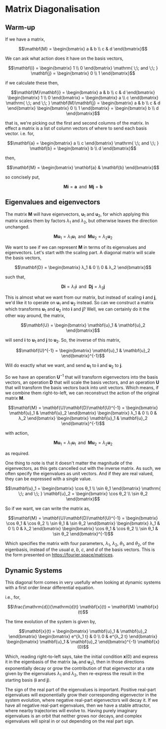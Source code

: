 # Matrix Diagonalisation
## Warm-up
If we have a matrix,
```math
\mathbf{M} =
\begin{bmatrix} a & b \\ c & d \end{bmatrix}
```

We can ask what action does it have on the basis vectors,
```math
\mathbf{i} =
\begin{bmatrix} 1 \\ 0 \end{bmatrix}
\mathrm{ \;\; and \;\; }
\mathbf{j} =
\begin{bmatrix} 0 \\ 1 \end{bmatrix}
```

if we calculate these then,
```math
\mathbf{M}\mathbf{i} =
\begin{bmatrix} a & b \\ c & d \end{bmatrix}
\begin{bmatrix} 1 \\ 0 \end{bmatrix} =
\begin{bmatrix} a \\ c \end{bmatrix}
\mathrm{ \;\; and \;\; }
\mathbf{M}\mathbf{j} =
\begin{bmatrix} a & b \\ c & d \end{bmatrix}
\begin{bmatrix} 0 \\ 1 \end{bmatrix} =
\begin{bmatrix} b \\ d \end{bmatrix}
```

that is, we're picking out the first and second columns of the matrix.
In effect a matrix is a list of column vectors of where to send each basis vector.
i.e. for,
```math
\mathbf{a} =
\begin{bmatrix} a \\ c \end{bmatrix}
\mathrm{ \;\; and \;\; }
\mathbf{b} =
\begin{bmatrix} b \\ d \end{bmatrix}
```

then,
```math
\mathbf{M} =
\begin{bmatrix} \mathbf{a} & \mathbf{b} \end{bmatrix}
```

so concisely put,
```math
\mathbf{M}\mathbf{i} = \mathbf{a}
\mathrm{ \;\; and \;\; }
\mathbf{M}\mathbf{j} = \mathbf{b}
```

## Eigenvalues and eigenvectors
The matrix $\mathbf{M}$ will have eigenvectors, $\mathbf{u}_1$ and $\mathbf{u}_2$, for which applying this matrix scales them by factors $λ_1$ and $λ_2$, but otherwise leaves the direction unchanged.
```math
\mathbf{M}\mathbf{u}_1 = λ_1 \mathbf{u}_1
\mathrm{ \;\; and \;\; }
\mathbf{M}\mathbf{u}_2 = λ_2 \mathbf{u}_2
```

We want to see if we can represent $\mathbf{M}$ in terms of its eigenvalues and eigenvectors.
Let's start with the scaling part. A diagonal matrix will scale the basis vectors,
```math
\mathbf{D} = \begin{bmatrix} λ_1 & 0 \\ 0 & λ_2 \end{bmatrix}
```

such that,
```math
\mathbf{D}\mathbf{i} = λ_1 \mathbf{i}
\mathrm{ \;\; and \;\; }
\mathbf{D}\mathbf{j} = λ_2 \mathbf{j}
```

This is almost what we want from our matrix, but instead of scaling $\mathbf{i}$ and $\mathbf{j}$, we'd like it to operate on  $\mathbf{u}_1$ and $\mathbf{u}_2$ instead.
So can we construct a matrix which transforms $\mathbf{u}_1$ and $\mathbf{u}_2$ into $\mathbf{i}$ and $\mathbf{j}$?
Well, we can certainly do it the other way around, the matrix,
```math
\mathbf{U} =
\begin{bmatrix}
\mathbf{u}_1 & \mathbf{u}_2
\end{bmatrix}
```

will send $\mathbf{i}$ to $\mathbf{u}_1$ and $\mathbf{j}$ to $\mathbf{u}_2$.
So, the inverse of this matrix,
```math
\mathbf{U}^{-1} =
\begin{bmatrix} \mathbf{u}_1 & \mathbf{u}_2 \end{bmatrix}^{-1}
```

Will do exactly what we want, and send $\mathbf{u}_1$ to $\mathbf{i}$ and $\mathbf{u}_2$ to $\mathbf{j}$.

So we have an operation $\mathbf{U}^{-1}$ that will transform eigenvectors into the basis vectors, an operation $\mathbf{D}$ that will scale the basis vectors, and an operation $\mathbf{U}$ that will transform the basis vectors back into unit vectors. Which means, if we combine them right-to-left, we can reconstruct the action of the original matrix $\mathbf{M}$.
```math
\mathbf{M} =
\mathbf{U}\mathbf{D}\mathbf{U}^{-1} =
\begin{bmatrix} \mathbf{u}_1 & \mathbf{u}_2 \end{bmatrix}
\begin{bmatrix} λ_1 & 0 \\ 0 & λ_2 \end{bmatrix}
\begin{bmatrix} \mathbf{u}_1 & \mathbf{u}_2 \end{bmatrix}^{-1}
```

with action,
```math
\mathbf{M}\mathbf{u}_1 = λ_1 \mathbf{u}_1
\mathrm{ \;\; and \;\; }
\mathbf{M}\mathbf{u}_2 = λ_2 \mathbf{u}_2
```

as required.

One thing to note is that it doesn't matter the magnitude of the eigenvectors, as this gets cancelled out with the inverse matrix. As such, we often specify the eigenvalues as unit vectors. And if they are real valued, they can be expressed with a single value.
```math
\mathbf{u}_1 =
\begin{bmatrix} \cos θ_1 \\ \sin θ_1 \end{bmatrix}
\mathrm{ \;\; and \;\; }
\mathbf{u}_2 =
\begin{bmatrix} \cos θ_2 \\ \sin θ_2 \end{bmatrix}
```

So if we want, we can write the matrix as,
```math
\mathbf{M} =
\mathbf{U}\mathbf{D}\mathbf{U}^{-1} =
\begin{bmatrix} \cos θ_1  & \cos θ_2 \\ \sin θ_1 & \sin θ_2 \end{bmatrix}
\begin{bmatrix} λ_1 & 0 \\ 0 & λ_2 \end{bmatrix}
\begin{bmatrix} \cos θ_1  & \cos θ_2 \\ \sin θ_1 & \sin θ_2 \end{bmatrix}^{-1}
```

Which specifies the matrix with four parameters, $λ_1$, $λ_2$, $θ_1$, and $θ_2$, of the eigenbasis, instead of the usual $a$, $b$, $c$, and $d$ of the basis vectors.
This is the form presented on https://fourier.space/matrices.

## Dynamic Systems
This diagonal form comes in very usefully when looking at dynamic systems with a first order linear differential equation.

i.e., for,
```math
\frac{\mathrm{d}}{\mathrm{d}t} \mathbf{x}(t) =
\mathbf{M} \mathbf{x}(t)
```

The time evolution of the system is given by,
```math
\mathbf{x}(t) =
\begin{bmatrix} \mathbf{u}_1 & \mathbf{u}_2 \end{bmatrix}
\begin{bmatrix} e^{λ_1 t} & 0 \\ 0 & e^{λ_2 t} \end{bmatrix}
\begin{bmatrix} \mathbf{u}_1 & \mathbf{u}_2 \end{bmatrix}^{-1}
\mathbf{x}(0)
```

Which, reading right-to-left says, take the initial condition $\mathbf{x}(0)$ and express it in the eigenbasis of the matrix ($\mathbf{u}_1$ and $\mathbf{u}_2$), then in those directions exponentially decay or grow the contribution of that eigenvector at a rate given by the eigenvalues $λ_1$ and $λ_2$, then re-express the result in the starting basis ($\mathbf{i}$ and $\mathbf{j}$).

The sign of the real part of the eigenvalues is important. Positive real-part eigenvalues will exponentially grow their corresponding eigenvector in the system evolution, where negative real-part eigenvectors will decay it.
If we have all negative real-part eigenvalues, then we have a stable attractor, where nearby trajectories will evolve to.
Having purely imaginary eigenvalues is an orbit that neither grows nor decays, and complex eigenvalues will spiral in or out depending on the real part sign.
